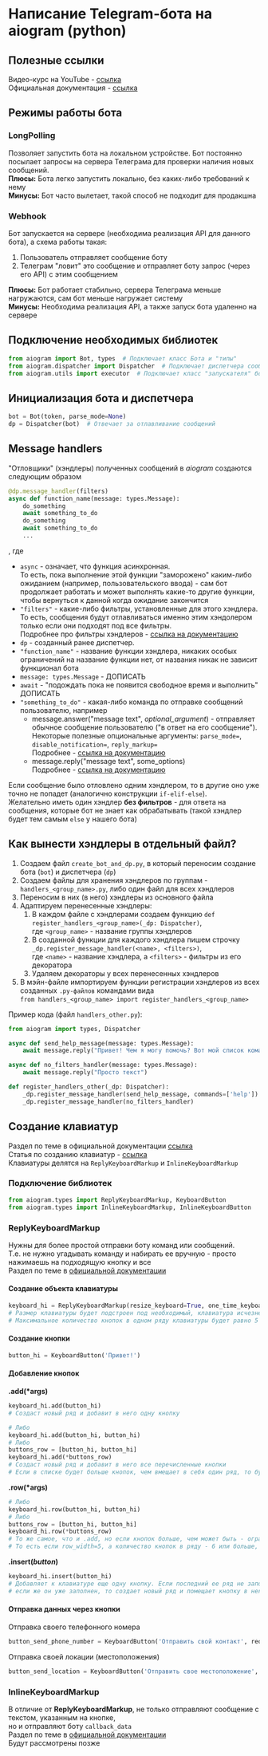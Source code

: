 # Написание Telegram-бота на aiogram (python)
## Полезные ссылки  
Видео-курс на YouTube - [ссылка](https://youtu.be/TYs3-uyjC30)  
Официальная документация - [ссылка](https://docs.aiogram.dev/en/latest/index.html)
## Режимы работы бота
### LongPolling
Позволяет запустить бота на локальном устройстве. Бот постоянно посылает запросы на сервера Телеграма для проверки наличия новых сообщений.  
**Плюсы:** Бота легко запустить локально, без каких-либо требований к нему  
**Минусы:** Бот часто вылетает, такой способ не подходит для продакшна
### Webhook
Бот запускается на сервере (необходима реализация API для данного бота), а схема работы такая:
1. Пользователь отправляет сообщение боту
2. Телеграм "ловит" это сообщение и отправляет боту запрос (через его API) с этим сообщением

**Плюсы:** Бот работает стабильно, сервера Телеграма меньше нагружаются, сам бот меньше нагружает систему  
**Минусы:** Необходима реализация API, а также запуск бота удаленно на сервере
## Подключение необходимых библиотек
```Python
from aiogram import Bot, types  # Подключает класс Бота и "типы"
from aiogram.dispatcher import Dispatcher  # Подключает диспетчера сообщений для бота
from aiogram.utils import executor  # Подключает класс "запускателя" бота
```
## Инициализация бота и диспетчера
```Python
bot = Bot(token, parse_mode=None)
dp = Dispatcher(bot)  # Отвечает за отлавливание сообщений
```
## Message handlers
"Отловщики" (хэндлеры) полученных сообщений в *aiogram* создаются следующим образом
```Python
@dp.message_handler(filters)
async def function_name(message: types.Message):
    do_something
    await something_to_do
    do_something
    await something_to_do
    ...
```
, где  
+ `async` - означает, что функция асинхронная.  
То есть, пока выполнение этой функции "заморожено" каким-либо ожиданием (например, пользовательского ввода) - сам бот продолжает работать 
и может выполнять какие-то другие функции, чтобы вернуться к данной когда ожидание закончится
+ `"filters"` - какие-либо фильтры, установленные для этого хэндлера.  
То есть, сообщения будут отлавливаться именно этим хэндолером только если они подходят под все фильтры.  
Подробнее про фильтры хэндлеров - [ссылка на документацию](https://docs.aiogram.dev/en/latest/dispatcher/index.html#aiogram.Dispatcher.message_handler)
+ `dp` - созданный ранее диспетчер.
+ `"function_name"` - название функции хэндлера, никаких особых ограничений на название функции нет, от названия никак 
не зависит функционал бота
+ `message: types.Message` - ДОПИСАТЬ
+ `await` - "подождать пока не появится свободное время и выполнить" ДОПИСАТЬ
+ `"something_to_do"` - какая-либо команда по отправке сообщений пользователю, например
  + message.answer("message text", _optional_argument_) - отправляет обычное сообщение пользователю ("в ответ на его сообщение").
  Некоторые полезные опциональные аргументы: `parse_mode=`, `disable_notification=`, `reply_markup=`  
  Подробнее - [ссылка на документацию](https://docs.aiogram.dev/en/latest/telegram/types/message.html#aiogram.types.message.Message.answer)
  + message.reply("message text", some_options)  
    Подробнее - [ссылка на документацию](https://docs.aiogram.dev/en/latest/telegram/types/message.html#aiogram.types.message.Message.reply)  

Если сообщение было отловлено одним хэндлером, то в другие оно уже точно не попадет (аналогично конструкции `if-elif-else`).  
Желательно иметь один хэндлер **без фильтров** - для ответа на сообщения, которые бот не знает как обрабатывать (такой хэндлер будет тем самым `else` у нашего бота)
## Как вынести хэндлеры в отдельный файл?
1. Создаем файл `create_bot_and_dp.py`, в который переносим создание бота (`bot`) и диспетчера (`dp`)
2. Создаем файлы для хранения хэндлеров по группам  - `handlers_<group_name>.py`, либо один файл для всех хэндлеров
3. Переносим в них (в него) хэндлеры из основного файла
4. Адаптируем перенесенные хэндлеры:
   1. В каждом файле с хэндлерами создаем функцию `def register_handlers_<group_name>(_dp: Dispatcher)`,  
   где `<group_name>` - название группы хэндлеров
   2. В созданной функции для каждого хэндлера пишем строчку `_dp.register_message_handler(<name>, <filters>)`,  
   где `<name>` - название хэндлера, а `<filters>` - фильтры из его декоратора
   3. Удаляем декораторы у всех перенесенных хэндлеров
5. В мэйн-файле импортируем функции регистрации хэндлеров из всех созданных `.py-файлов` командами вида  
`from handlers_<group_name> import register_handlers_<group_name>` 

Пример кода (файл `handlers_other.py`):
```Python
from aiogram import types, Dispatcher

async def send_help_message(message: types.Message):
    await message.reply("Привет! Чем я могу помочь? Вот мой список команд:")

async def no_filters_handler(message: types.Message):
    await message.reply("Просто текст")

def register_handlers_other(_dp: Dispatcher):
    _dp.register_message_handler(send_help_message, commands=['help'])
    _dp.register_message_handler(no_filters_handler)
```
## Создание клавиатур
Раздел по теме в официальной документации [ссылка](https://docs.aiogram.dev/en/latest/telegram/types/reply_keyboard.html)  
Статья по созданию клавиатур - [ссылка](https://surik00.gitbooks.io/aiogram-lessons/content/chapter5.html)  
Клавиатуры делятся на `ReplyKeyboardMarkup` и `InlineKeyboardMarkup`
### Подключение библиотек
```Python
from aiogram.types import ReplyKeyboardMarkup, KeyboardButton
from aiogram.types import InlineKeyboardMarkup, InlineKeyboardButton
```
### ReplyKeyboardMarkup
Нужны для более простой отправки боту команд или сообщений.  
Т.е. не нужно угадывать команду и набирать ее вручную - просто нажимаешь на подходящую кнопку и все  
Раздел по теме в [официальной документации](https://docs.aiogram.dev/en/latest/telegram/types/reply_keyboard.html)
#### Создание объекта клавиатуры
```Python
keyboard_hi = ReplyKeyboardMarkup(resize_keyboard=True, one_time_keyboard=True, row_width=5)
# Размер клавиатуры будет подстроен под необходимый, клавиатура исчезнет после нажатия на ее кнопку
# Максимальное количество кнопок в одном ряду клавиатуры будет равно 5 (по дефолту - 3)
```
#### Создание кнопки
```Python
button_hi = KeyboardButton('Привет!')
```
#### Добавление кнопок
**.add(\*args)**
```Python
keyboard_hi.add(button_hi)
# Создаст новый ряд и добавит в него одну кнопку
```
```Python
# Либо
keyboard_hi.add(button_hi, button_hi)
# Либо
buttons_row = [button_hi, button_hi]
keyboard_hi.add(*buttons_row)
# Создаст новый ряд и добавит в него все перечисленные кнопки
# Если в списке будет больше кнопок, чем вмещает в себя один ряд, то будет создано столько рядов, сколько необходимо
```
**.row(\*args)**
```Python
# Либо
keyboard_hi.row(button_hi, button_hi)
# Либо
buttons_row = [button_hi, button_hi]
keyboard_hi.row(*buttons_row)
# То же самое, что и .add, но если кнопок больше, чем может быть - ограничение будет проигнорировано.  
# То есть если row_width=5, а количество кнопок в ряду - 6 или больше, то все они будут добавлены в один ряд
```
**.insert(*button*)**
```Python
keyboard_hi.insert(button_hi)
# Добавляет к клавиатуре еще одну кнопку. Если последний ее ряд не заполнен целиком, то добавляет туда,
# если же он уже заполнен, то создает новый ряд и помещает кнопку в него
```
#### Отправка данных через кнопки
Отправка своего телефонного номера
```Python
button_send_phone_number = KeyboardButton('Отправить свой контакт', request_contact=True)
```
Отправка своей локации (местоположения)
```Python
button_send_location = KeyboardButton('Отправить свое местоположение', request_location=True)
```
### InlineKeyboardMarkup
В отличие от **ReplyKeyboardMarkup**, не только отправляют сообщение с текстом, указанным на кнопке,  
но и отправляют боту `callback_data`  
Раздел по теме в [официальной документации](https://docs.aiogram.dev/en/latest/telegram/types/inline_keyboard.html)  
Будут рассмотрены позже
